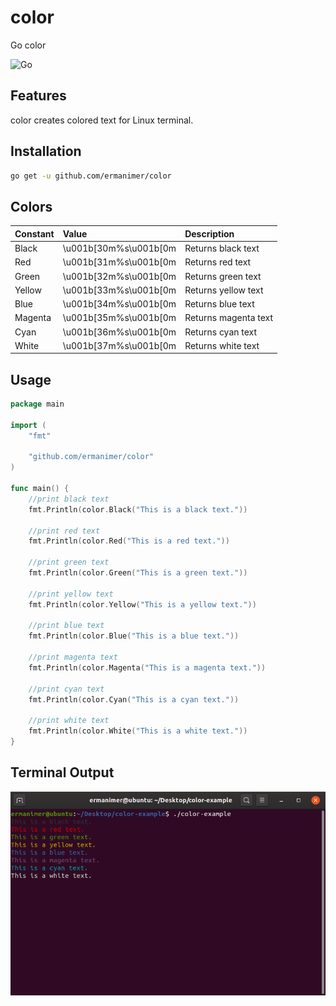 # color
Go color

![Go](https://github.com/ermanimer/color/workflows/Go/badge.svg?branch=master)

## Features
color creates colored text for Linux terminal.

## Installation
```bash
go get -u github.com/ermanimer/color
```

## Colors
| Constant | Value                   | Description         |
| :------- | :-------------------- | :------------------ |
| Black    | \u001b[30m%s\u001b[0m | Returns black text   |
| Red      | \u001b[31m%s\u001b[0m | Returns red text     |
| Green    | \u001b[32m%s\u001b[0m | Returns green text   |
| Yellow   | \u001b[33m%s\u001b[0m | Returns yellow text  |
| Blue     | \u001b[34m%s\u001b[0m | Returns blue text    |
| Magenta  | \u001b[35m%s\u001b[0m | Returns magenta text |
| Cyan     | \u001b[36m%s\u001b[0m | Returns cyan text    |
| White    | \u001b[37m%s\u001b[0m | Returns white text   |

## Usage
```go
package main

import (
	"fmt"

	"github.com/ermanimer/color"
)

func main() {
	//print black text
	fmt.Println(color.Black("This is a black text."))

	//print red text
	fmt.Println(color.Red("This is a red text."))

	//print green text
	fmt.Println(color.Green("This is a green text."))

	//print yellow text
	fmt.Println(color.Yellow("This is a yellow text."))

	//print blue text
	fmt.Println(color.Blue("This is a blue text."))

	//print magenta text
	fmt.Println(color.Magenta("This is a magenta text."))

	//print cyan text
	fmt.Println(color.Cyan("This is a cyan text."))

	//print white text
	fmt.Println(color.White("This is a white text."))
}
```

## Terminal Output
![Terminal Output](/images/terminal_output.png)